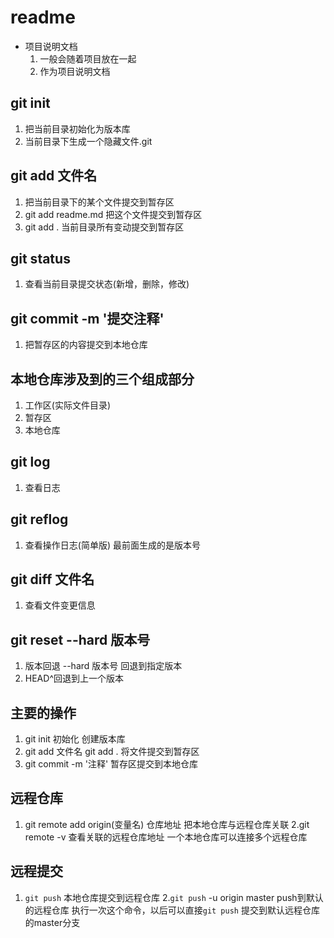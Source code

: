 # readme
+ 项目说明文档
  1. 一般会随着项目放在一起
  2. 作为项目说明文档
  
## git init 
1. 把当前目录初始化为版本库
2. 当前目录下生成一个隐藏文件.git
## git add 文件名
1. 把当前目录下的某个文件提交到暂存区
2. git add readme.md 把这个文件提交到暂存区
3. git add . 当前目录所有变动提交到暂存区
## git status 
1. 查看当前目录提交状态(新增，删除，修改)
## git commit -m '提交注释'
1. 把暂存区的内容提交到本地仓库
## 本地仓库涉及到的三个组成部分
1. 工作区(实际文件目录)
2. 暂存区
3. 本地仓库

## git log 
1. 查看日志
## git reflog
1. 查看操作日志(简单版) 最前面生成的是版本号

## git diff 文件名
1. 查看文件变更信息 

## git reset --hard 版本号
1. 版本回退  --hard 版本号 回退到指定版本
2. HEAD^回退到上一个版本

## 主要的操作
1. git init 初始化 创建版本库
2. git add 文件名  git add . 将文件提交到暂存区
3. git commit -m '注释'   暂存区提交到本地仓库

## 远程仓库
 1. git remote add origin(变量名) 仓库地址 把本地仓库与远程仓库关联
 2.git remote -v 查看关联的远程仓库地址  一个本地仓库可以连接多个远程仓库

## 远程提交
1. `git push` 本地仓库提交到远程仓库
2.`git push` -u origin master push到默认的远程仓库
执行一次这个命令，以后可以直接`git push` 提交到默认远程仓库的master分支


<!-- ## 引入js代码
```js
var  abc = 123;
function say(){
    console.log(abc);
}
```
---
## 引入css代码
```css
.box{
    width:100px;
} -->

